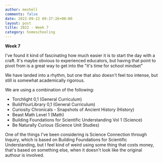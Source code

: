 ```yaml
---
author: meshell
comments: false
date: 2022-09-22 09:37:26+00:00
layout: post
title: 2022 - Week 7
category: homeschooling
---
```


**Week 7**

I've found it kind of fascinating how much easier it is to start the day with a craft. It's maybe obvious to experienced educators, but having that point to pivot from is a great way to get into the "it's time for school mindset"

We have landed into a rhythm, but one that also doesn't feel too intense, but still is somewhat academically rigorous.

We are using a combination of the following:
- Torchlight 0,1 (General Curriculum)
- BuildYourLibrary 0,1 (General Curriculum)
- Curiosity Chronicals - Snapshots of Ancient History (History)
- Beast Math Level 1 (Math)
- Building Foundations for Scientific Understanding Vol 1 (Science)
- Be Naturally Curious (Science Unit Studies)

One of the things I've been considering is Science Connection through Inquiry, which is based on Building Foundations for Scientific Understanding, but I feel kind of weird using some thing that costs money, that's based on something else, when it doesn't look like the original authour is involved.
